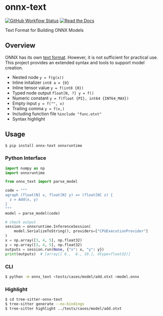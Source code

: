 # onnx-text

[![GitHub Workflow Status](https://img.shields.io/github/actions/workflow/status/regen100/onnx-text/ci.yml)](https://github.com/regen100/onnx-text/actions/workflows/ci.yml)
[![Read the Docs](https://img.shields.io/readthedocs/onnx-text)](http://onnx-text.readthedocs.io/)

Text Format for Building ONNX Models

## Overview

ONNX has its own [text format](https://github.com/onnx/onnx/blob/main/docs/Syntax.md). However, it is not sufficient for practical use. This project provides an extended syntax and tools to support model creation.

*   Nested node `y = f(g(x))`
*   Inline initalizer `int8 a = {0}`
*   Inline tensor value `y = f(int8 {0})`
*   Typed node output `float[N, ?] y = f()`
*   Numeric constant `y = f(float {PI}, int64 {INT64_MAX})`
*   Empty input `y = f("", x)`
*   Trailing comma `y = f(x,)`
*   Including function file `%include "func.otxt"`
*   Syntax highlight

## Usage

```bash
$ pip install onnx-text onnxruntime
```

### Python Interface

```python
import numpy as np
import onnxruntime

from onnx_text import parse_model

code = """
agraph (float[N] x, float[N] y) => (float[N] z) {
  z = Add(x, y)
}
"""
model = parse_model(code)

# check output
session = onnxruntime.InferenceSession(
    model.SerializeToString(), providers=["CPUExecutionProvider"]
)
x = np.array([3, 4, 5], np.float32)
y = np.array([3, 4, 5], np.float32)
outputs = session.run(None, {"x": x, "y": y})
print(outputs)  # [array([ 6.,  8., 10.], dtype=float32)]
```

### CLI

```bash
$ python -m onnx_text <tests/cases/model/add.otxt >model.onnx
```

### Highlight

```bash
$ cd tree-sitter-onnx-text
$ tree-sitter generate --no-bindings
$ tree-sitter highlight ../tests/cases/model/add.otxt
```
